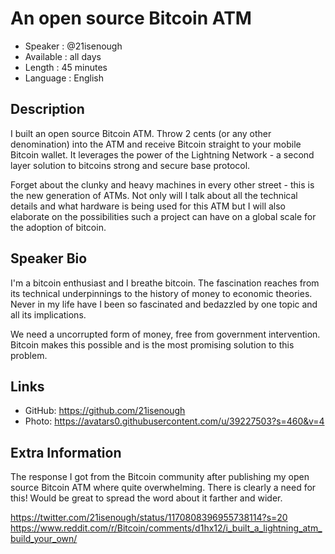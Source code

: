 An open source Bitcoin ATM
=================================================

* Speaker   : @21isenough
* Available : all days
* Length    : 45 minutes
* Language  : English

Description
-----------

I built an open source Bitcoin ATM. Throw 2 cents (or any other denomination) into the ATM and receive Bitcoin straight to your mobile Bitcoin wallet. It leverages the power of the Lightning Network - a second layer solution to bitcoins strong and secure base protocol.

Forget about the clunky and heavy machines in every other street - this is the new generation of ATMs. Not only will I talk about all the technical details and what hardware is being used for this ATM but I will also elaborate on the possibilities such a project can have on a global scale for the adoption of bitcoin.

Speaker Bio
-----------

I'm a bitcoin enthusiast and I breathe bitcoin. The fascination reaches from its technical underpinnings to the history of money to economic theories. Never in my life have I been so fascinated and bedazzled by one topic and all its implications.

We need a uncorrupted form of money, free from government intervention. Bitcoin makes this possible and is the most promising solution to this problem.

Links
-----

* GitHub: https://github.com/21isenough
* Photo: https://avatars0.githubusercontent.com/u/39227503?s=460&v=4

Extra Information
-----------------

The response I got from the Bitcoin community after publishing my open source Bitcoin ATM where quite overwhelming. There is clearly a need for this! Would be great to spread the word about it farther and wider. 

https://twitter.com/21isenough/status/1170808396955738114?s=20
https://www.reddit.com/r/Bitcoin/comments/d1hx12/i_built_a_lightning_atm_build_your_own/

